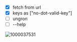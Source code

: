 - [x] fetch from url
- [x] keys as ["no-dot-valid-key"]
- [ ] ungron
- [ ] --help

![1000037531](https://github.com/jupegarnica/gron/assets/3143445/d4c76695-d522-4c2c-9642-35ae0a1451ec)
